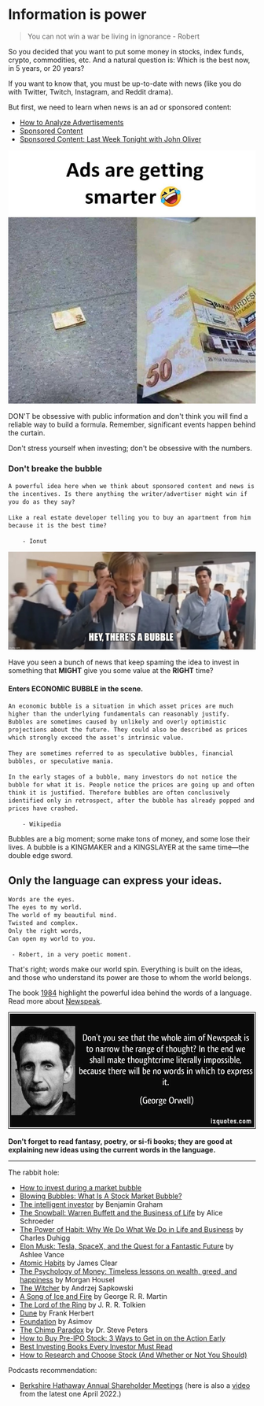 # Information is power

> You can not win a war be living in ignorance - Robert

So you decided that you want to put some money in stocks, index funds, crypto, commodities, etc. And a natural question is: Which is the best now, in 5 years, or 20 years?

If you want to know that, you must be up-to-date with news (like you do with Twitter, Twitch, Instagram, and Reddit drama).

But first, we need to learn when news is an ad or sponsored content:
- [How to Analyze Advertisements](https://www.youtube.com/watch?v=J6a26ndMGXM)
- [Sponsored Content](https://www.youtube.com/watch?v=f0lgW_mqOy8)
- [Sponsored Content: Last Week Tonight with John Oliver](https://www.youtube.com/watch?v=sIi_QS1tdFM)

![smart ad](../memes/smart-ad.png)

DON'T be obsessive with public information and don't think you will find a reliable way to build a formula. Remember, significant events happen behind the curtain.

Don't stress yourself when investing; don't be obsessive with the numbers.

### Don't breake the bubble

```
A powerful idea here when we think about sponsored content and news is the incentives. Is there anything the writer/advertiser might win if you do as they say?

Like a real estate developer telling you to buy an apartment from him because it is the best time?   

    - Ionut
 ```

![bubble](../memes/bubble.jpeg)

Have you seen a bunch of news that keep spaming the idea to invest in something that **MIGHT** give you some value at the **RIGHT** time?

#### Enters ECONOMIC BUBBLE in the scene.

```
An economic bubble is a situation in which asset prices are much higher than the underlying fundamentals can reasonably justify. Bubbles are sometimes caused by unlikely and overly optimistic projections about the future. They could also be described as prices which strongly exceed the asset's intrinsic value.

They are sometimes referred to as speculative bubbles, financial bubbles, or speculative mania.

In the early stages of a bubble, many investors do not notice the bubble for what it is. People notice the prices are going up and often think it is justified. Therefore bubbles are often conclusively identified only in retrospect, after the bubble has already popped and prices have crashed.

    - Wikipedia
```

Bubbles are a big moment; some make tons of money, and some lose their lives. A bubble is a KINGMAKER and a KINGSLAYER at the same time—the double edge sword.

## Only the language can express your ideas.

```
Words are the eyes.
The eyes to my world.
The world of my beautiful mind.
Twisted and complex.
Only the right words,
Can open my world to you.

 - Robert, in a very poetic moment.
```

That's right; words make our world spin. Everything is built on the ideas, and those who understand its power are those to whom the world belongs.

The book [1984](https://en.wikipedia.org/wiki/Nineteen_Eighty-Four) highlight the powerful idea behind the words of a language. Read more about [Newspeak](https://en.wikipedia.org/wiki/Newspeak).

![orwell newspeak](../memes/orwell.webp)

**Don't forget to read fantasy, poetry, or si-fi books; they are good at explaining new ideas using the current words in the language.**

---

The rabbit hole:

- [How to invest during a market bubble](https://financialpost.com/investing/how-to-invest-during-a-market-bubble)
- [Blowing Bubbles: What Is A Stock Market Bubble?](https://www.forbes.com/advisor/investing/stock-market-bubble/)
- [The intelligent investor](https://www.amazon.com/Intelligent-Investor-Definitive-Investing-Essentials/dp/0060555661/ref=sr_1_4?crid=2GE3X6RT8XZUO&keywords=the+inteligent+investor&qid=1652953715&sprefix=the+intelligent+investor%2Caps%2C190&sr=8-4) by Benjamin Graham
- [The Snowball: Warren Buffett and the Business of Life](https://www.amazon.com/Snowball-Warren-Buffett-Business-Life/dp/0553384619/141-9089874-7772166?psc=1) by Alice Schroeder
- [The Power of Habit: Why We Do What We Do in Life and Business](https://www.amazon.com/The-Power-of-Habit-Charles-Duhigg-audiobook/dp/B007EJSMC8) by Charles Duhigg
- [Elon Musk: Tesla, SpaceX, and the Quest for a Fantastic Future](https://www.amazon.com/Elon-Musk-Ashlee-Vance-audiobook/dp/B00UVY52JO) by Ashlee Vance
- [Atomic Habits](https://www.amazon.com/Atomic-Habits-James-Clear-audiobook/dp/B07RFSSYBH/ref=zg_bs_6512002011_1/141-9089874-7772166?pd_rd_i=B07RFSSYBH&psc=1)
by James Clear
- [The Psychology of Money: Timeless lessons on wealth, greed, and happiness](https://www.amazon.com/Psychology-Money-Timeless-lessons-happiness/dp/0857197681/) by Morgan Housel
- [The Witcher](https://en.wikipedia.org/wiki/The_Witcher) by 	Andrzej Sapkowski
- [A Song of Ice and Fire](https://en.wikipedia.org/wiki/A_Song_of_Ice_and_Fire) by George R. R. Martin
- [The Lord of the Ring](https://en.wikipedia.org/wiki/The_Lord_of_the_Rings) by J. R. R. Tolkien
- [Dune](https://en.wikipedia.org/wiki/Dune_(franchise)) by 	Frank Herbert
- [Foundation](https://www.amazon.com/Foundation-Complete-Books-Trade-Paperback/dp/B09J7X3TQS) by Asimov
- [The Chimp Paradox](https://www.amazon.com/Chimp-Paradox-Management-Program-Confidence/dp/039916359X) by Dr. Steve Peters
- [How to Buy Pre-IPO Stock: 3 Ways to Get in on the Action Early](https://finmasters.com/how-to-buy-pre-ipo-stock/)
- [Best Investing Books Every Investor Must Read](https://finmasters.com/best-investing-books/)
- [How to Research and Choose Stock (And Whether or Not You Should)](https://finmasters.com/research-and-choose-stock/)

Podcasts recommendation:

- [Berkshire Hathaway Annual Shareholder Meetings](https://podcasts.apple.com/ro/podcast/berkshire-hathaway-annual-shareholder-meetings-since/id1445276006)  (here is also a [video](https://www.cnbc.com/video/2022/05/01/watch-warren-buffett-and-charlie-munger-preside-over-full-berkshire-hathaway-annual-meeting.html) from the latest one April 2022.)